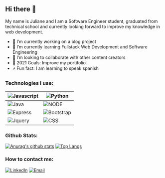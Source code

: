 ## Hi there 👋

My name is Juliane and I am a Software Engineer student, graduated from technical school and currently looking forward to improve my knowledge in web development. 

- 🔭 I’m currently working on a blog project
- 🌱 I’m currently learning Fullstack Web Development and Software Engineering
- 👯 I’m looking to collaborate with other content creators
- 🥅 2021 Goals: Improve my portifolio
- ⚡ Fun fact: I am learning to speak spanish

### Technologies I use:

![Javascript](https://img.shields.io/badge/JavaScript-F7DF1E?style=for-the-badge&logo=javascript&logoColor=black) | ![Python](https://img.shields.io/badge/Python-3776AB?style=for-the-badge&logo=python&logoColor=white)
------------ | -------------
![Java](https://img.shields.io/badge/Java-ED8B00?style=for-the-badge&logo=java&logoColor=white) | ![NODE](https://img.shields.io/badge/Node.js-43853D?style=for-the-badge&logo=node.js&logoColor=white)
![Express](	https://img.shields.io/badge/Express.js-404D59?style=for-the-badge) | ![Bootstrap](	https://img.shields.io/badge/Bootstrap-563D7C?style=for-the-badge&logo=bootstrap&logoColor=white)
![Jquery](https://img.shields.io/badge/jQuery-0769AD?style=for-the-badge&logo=jquery&logoColor=white) | ![CSS](	https://img.shields.io/badge/CSS3-1572B6?style=for-the-badge&logo=css3&logoColor=white)

### Github Stats:

[![Anurag's github stats](https://github-readme-stats.vercel.app/api?username=julianesouza&show_icons=true&theme=buefy)](https://github.com/anuraghazra/github-readme-stats) [![Top Langs](https://github-readme-stats.vercel.app/api/top-langs/?username=julianesouza)](https://github.com/anuraghazra/github-readme-stats)


### How to contact me:

[![LinkedIn](https://img.shields.io/badge/LinkedIn-0077B5?style=for-the-badge&logo=linkedin&logoColor=white)](https://www.linkedin.com/in/juliane-souza-498029198/) [![Email](https://img.shields.io/badge/Gmail-D14836?style=for-the-badge&logo=gmail&logoColor=white)](https://www.linkedin.com/in/juliane-souza-498029198/)
